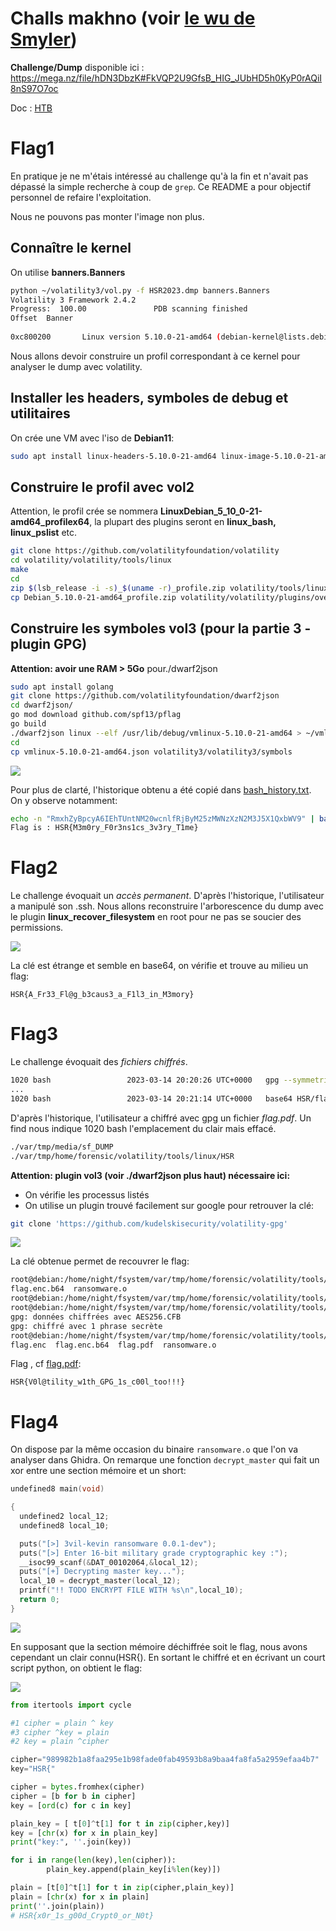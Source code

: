 
# Challs makhno (voir [le wu de Smyler](./Writeup.pdf))

**Challenge/Dump** disponible ici : https://mega.nz/file/hDN3DbzK#FkVQP2U9GfsB_HIG_JUbHD5h0KyP0rAQiI8nS97O7oc

Doc : [HTB](https://www.hackthebox.com/blog/memory-forensics-volatility-write-up)

# Flag1

En pratique je ne m'étais intéressé au challenge qu'à la fin et n'avait pas dépassé la simple recherche à coup de `grep`.
Ce README a pour objectif personnel de refaire l'exploitation.

Nous ne pouvons pas monter l'image non plus.

## Connaître le kernel

On utilise **banners.Banners**

```bash
python ~/volatility3/vol.py -f HSR2023.dmp banners.Banners
Volatility 3 Framework 2.4.2
Progress:  100.00               PDB scanning finished                  
Offset  Banner
     
0xc800200       Linux version 5.10.0-21-amd64 (debian-kernel@lists.debian.org) (gcc-10 (Debian 10.2.1-6) 10.2.1 20210110, GNU ld (GNU Binutils for Debian) 2.35.2) #1 SMP Debian 5.10.162-1 (2023-01-21)
```

Nous allons devoir construire un profil correspondant à ce kernel pour analyser le dump avec volatility.

## Installer les headers, symboles de debug et utilitaires

On crée une VM avec l'iso de **Debian11**:

```bash
sudo apt install linux-headers-5.10.0-21-amd64 linux-image-5.10.0-21-amd64-dbg git build-essential dwarfdump make zip
```

## Construire le profil avec vol2

Attention, le profil crée se nommera **LinuxDebian_5_10_0-21-amd64_profilex64**, la plupart des plugins seront en **linux_bash, linux_pslist** etc.

```bash
git clone https://github.com/volatilityfoundation/volatility
cd volatility/volatility/tools/linux
make 
cd
zip $(lsb_release -i -s)_$(uname -r)_profile.zip volatility/tools/linux/module.dwarf /usr/lib/debug/boot/System.map-5.10.0-21-amd64
cp Debian_5.10.0-21-amd64_profile.zip volatility/volatility/plugins/overlays/linux
```

## Construire les symboles vol3 (pour la partie 3 - plugin GPG)

**Attention: avoir une RAM > 5Go** pour./dwarf2json

```bash
sudo apt install golang
git clone https://github.com/volatilityfoundation/dwarf2json
cd dwarf2json/
go mod download github.com/spf13/pflag
go build
./dwarf2json linux --elf /usr/lib/debug/vmlinux-5.10.0-21-amd64 > ~/vmlinux-5.10.0-21-amd64.json
cd
cp vmlinux-5.10.0-21-amd64.json volatility3/volatility3/symbols
```

![](./flag1.jpg)

Pour plus de clarté, l'historique obtenu a été copié dans [bash_history.txt](./bash_history.txt). On y observe notamment:

```bash
echo -n "RmxhZyBpcyA6IEhTUntNM20wcnlfRjByM25zMWNzXzN2M3J5X1QxbWV9" | base64 -d 
Flag is : HSR{M3m0ry_F0r3ns1cs_3v3ry_T1me}
```

# Flag2

Le challenge évoquait un *accès permanent*.
D'après l'historique, l'utilisateur a  manipulé son .ssh.
Nous allons reconstruire l'arborescence du dump avec le plugin **linux_recover_filesystem** en root pour ne pas se soucier des permissions.

![](./screen2.jpg)

La clé est étrange et semble en base64, on vérifie et trouve au milieu un flag:

```
HSR{A_Fr33_Fl@g_b3caus3_a_F1l3_in_M3mory}
```


# Flag3

Le challenge évoquait des *fichiers chiffrés*.

```bash
1020 bash                 2023-03-14 20:20:26 UTC+0000   gpg --symmetric --cipher-algo AES-256 -o flag.enc flag.pdf
...
1020 bash                 2023-03-14 20:21:14 UTC+0000   base64 HSR/flag.enc > HSR/flag.enc.b64
```
D'après l'historique, l'utilisateur a chiffré avec gpg un fichier *flag.pdf*.
Un find nous indique 1020 bash l'emplacement du clair mais effacé.

```bash
./var/tmp/media/sf_DUMP
./var/tmp/home/forensic/volatility/tools/linux/HSR
```

**Attention: plugin vol3 (voir ./dwarf2json plus haut) nécessaire ici:**

- On vérifie les processus listés
- On utilise un plugin trouvé facilement sur google pour retrouver la clé:

```bash
git clone 'https://github.com/kudelskisecurity/volatility-gpg'
```

![](./screen3.jpg)

La clé obtenue permet de recouvrer le flag:

```bash
root@debian:/home/night/fsystem/var/tmp/home/forensic/volatility/tools/linux/HSR# ls
flag.enc.b64  ransomware.o
root@debian:/home/night/fsystem/var/tmp/home/forensic/volatility/tools/linux/HSR# base64 -d flag.enc.b64 > flag.enc
root@debian:/home/night/fsystem/var/tmp/home/forensic/volatility/tools/linux/HSR# gpg -d flag.enc > flag.pdf
gpg: données chiffrées avec AES256.CFB
gpg: chiffré avec 1 phrase secrète
root@debian:/home/night/fsystem/var/tmp/home/forensic/volatility/tools/linux/HSR# ls
flag.enc  flag.enc.b64  flag.pdf  ransomware.o
```

Flag , cf [flag.pdf](./flag.pdf):

```
HSR{V0l@tility_w1th_GPG_1s_c00l_too!!!}
```

# Flag4

On dispose par la même occasion du binaire `ransomware.o` que l'on va analyser dans Ghidra.
On remarque une fonction `decrypt_master` qui fait un xor entre une section mémoire et un short:

```c
undefined8 main(void)

{
  undefined2 local_12;
  undefined8 local_10;

  puts("[>] 3vil-kevin ransomware 0.0.1-dev");
  puts("[>] Enter 16-bit military grade cryptographic key :");
  __isoc99_scanf(&DAT_00102064,&local_12);
  puts("[+] Decrypting master key...");
  local_10 = decrypt_master(local_12);
  printf("!! TODO ENCRYPT FILE WITH %s\n",local_10);
  return 0;
}
```

![](./screen4.png)

En supposant que la section mémoire déchiffrée soit le flag, nous avons cependant un clair connu(HSR{).
En sortant le chiffré et en écrivant un court script python, on obtient le flag:

![](./screen4-2.png)

```python
from itertools import cycle

#1 cipher = plain ^ key
#3 cipher ^key = plain
#2 key = plain ^cipher

cipher="989982b1a8faa295e1b98fade0fab49593b8a9baa4fa8fa5a2959efaa4b7"
key="HSR{"

cipher = bytes.fromhex(cipher)
cipher = [b for b in cipher]
key = [ord(c) for c in key]

plain_key = [ t[0]^t[1] for t in zip(cipher,key)]
key = [chr(x) for x in plain_key]
print("key:", ''.join(key))

for i in range(len(key),len(cipher)):
        plain_key.append(plain_key[i%len(key)])

plain = [t[0]^t[1] for t in zip(cipher,plain_key)]
plain = [chr(x) for x in plain]
print(''.join(plain))
# HSR{x0r_1s_g00d_Crypt0_or_N0t}
```
